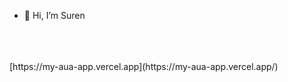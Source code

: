 - 👋 Hi, I’m Suren

</br>
</br>
</br>
[https://my-aua-app.vercel.app](https://my-aua-app.vercel.app/)

<!---
surenpoghosian/surenpoghosian is a ✨ special ✨ repository because its `README.md` (this file) appears on your GitHub profile.
You can click the Preview link to take a look at your changes.
--->
